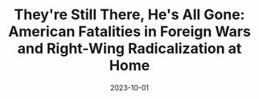 ---
title: "They're Still There, He's All Gone: American Fatalities in Foreign Wars and Right-Wing Radicalization at Home"
collection: publications
permalink: /publication/2023-parler
date: 2023-10-01
venue: 'American Political Science Review'
paperurl: "/files/ruf-2011-FA.pdf"
link: 'https://uni-tuebingen.de/fakultaeten/wirtschafts-und-sozialwissenschaftliche-fakultaet/faecher/fachbereich-wirtschaftswissenschaft/wirtschaftswissenschaft/lehrstuehle/betriebswirtschaftslehre/international-business-taxation/team/prof-dr-martin-ruf/'
citation: "McAlexander, Richard J., Michael A. Rubin, and Rob Williams. FirstView. &quot;They're Still There, He's All Gone: American Fatalities in Foreign Wars and Right-Wing Radicalization at Home.&quot; <i>American Political Science Review</i>. doi:10.1017/S0003055423000904"
---